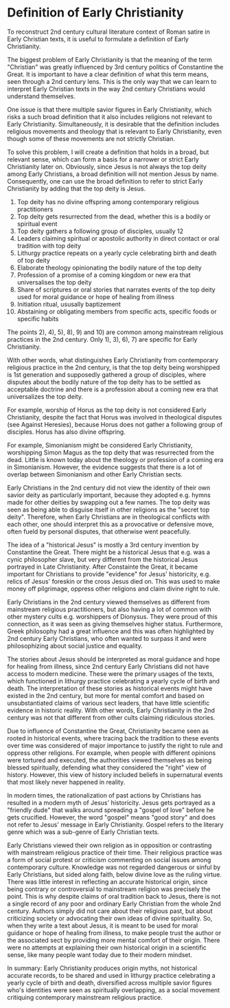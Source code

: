 # Definition of Early Christianity

To reconstruct 2nd century cultural literature context of Roman satire in Early Christian texts,
it is useful to formulate a definition of Early Christianity.

The biggest problem of Early Christianity is that the meaning of the term "Christian" was greatly influenced
by 3rd century politics of Constantine the Great.
It is important to have a clear definition of what this term means, seen through a 2nd century lens.
This is the only way that we can learn to interpret Early Christian texts in the way 2nd century Christians would understand themselves.

One issue is that there multiple savior figures in Early Christianity,
which risks a such broad definition that it also includes religions not relevant to Early Christianity.
Simultaneously, it is desirable that the definition includes religious movements and theology that is relevant to Early Christianity,
even though some of these movements are not strictly Christian.

To solve this problem, I will create a definition that holds in a broad, but relevant sense,
which can form a basis for a narrower or strict Early Christianity later on.
Obviously, since Jesus is not always the top deity among Early Christians,
a broad definition will not mention Jesus by name.
Consequently, one can use the broad definition to refer to strict Early Christianity by adding that the top deity is Jesus.

1. Top deity has no divine offspring among contemporary religious practitioners
2. Top deity gets resurrected from the dead, whether this is a bodily or spiritual event
3. Top deity gathers a following group of disciples, usually 12
4. Leaders claiming spiritual or apostolic authority in direct contact or oral tradition with top deity
5. Lithurgy practice repeats on a yearly cycle celebrating birth and death of top deity
6. Elaborate theology opinionating the bodily nature of the top deity
7. Profession of a promise of a coming kingdom or new era that universalises the top deity
8. Share of scriptures or oral stories that narrates events of the top deity used for moral guidance or hope of healing from illness
9. Initiation ritual, ususally baptizement
10. Abstaining or obligating members from specific acts, specific foods or specific habits

The points 2), 4), 5), 8), 9) and 10) are common among mainstream religious practices in the 2nd century.
Only 1), 3), 6), 7) are specific for Early Christianity.

With other words, what distinguishes Early Christianity from contemporary religious practice in the 2nd century,
is that the top deity being worshipped is 1st generation and supposedly gathered a group of disciples,
where disputes about the bodily nature of the top deity has to be settled as acceptable doctrine
and there is a profession about a coming new era that universalizes the top deity.

For example, worship of Horus as the top deity is not considered Early Christianity,
despite the fact that Horus was involved in theological disputes (see Against Heresies),
because Horus does not gather a following group of disciples.
Horus has also divine offspring.

For example, Simonianism might be considered Early Christianity,
worshipping Simon Magus as the top deity that was resurrected from the dead.
Little is known today about the theology or profession of a coming era in Simonianism.
However, the evidence suggests that there is a lot of overlap between Simonianism and other Early Christian sects.

Early Christians in the 2nd century did not view the identity of their own savior deity as particularly important,
because they adopted e.g. hymns made for other deities by swapping out a few names.
The top deity was seen as being able to disguise itself in other religions as the "secret top deity".
Therefore, when Early Christians are in theological conflicts with each other,
one should interpret this as a provocative or defensive move, often fueld by personal disputes, that otherwise went peacefully.

The idea of a "historical Jesus" is mostly a 3rd century invention by Constantine the Great.
There might be a historical Jesus that e.g. was a cynic philosopher slave, but very different from the historical Jesus portrayed in Late Christianity.
After Constainte the Great, it became important for Christians to provide "evidence" for Jesus' historicity,
e.g. relics of Jesus' foreskin or the cross Jesus died on.
This was used to make money off pilgrimage, oppress other religions and claim divine right to rule.

Early Christians in the 2nd century viewed themselves as different from mainstream religious practitioners,
but also having a lot of common with other mystery cults e.g. worshippers of Dionysus.
They were proud of this connection, as it was seen as giving themselves higher status.
Furthermore, Greek philosophy had a great influence and this was often highlighted by 2nd century Early Christians,
who often wanted to surpass it and were philosophizing about social justice and equality.

The stories about Jesus should be interpreted as moral guidance and hope for healing from illness,
since 2nd century Early Christians did not have access to modern medicine.
These were the primary usages of the texts, which functioned in lithurgy practice celebrating a yearly cycle of birth and death.
The interpretation of these stories as historical events might have existed in the 2nd century,
but more for mental comfort and based on unsubstantiated claims of various sect leaders,
that have little scientific evidence in historic reality.
With other words, Early Christianity in the 2nd century was not that different from other cults claiming ridiculous stories.

Due to influence of Constantine the Great, Christianity became seen as rooted in historical events,
where tracing back the tradition to these events over time was considered of major importance to justify the right to rule and oppress other religions.
For example, when people with different opinions were tortured and executed,
the authorities viewed themselves as being blessed spiritually, defending what they considered the "right" view of history.
However, this view of history included beliefs in supernatural events that most likely never happened in reality.

In modern times, the rationalization of past actions by Christians has resulted in a modern myth of Jesus' historicity.
Jesus gets portrayed as a "friendly dude" that walks around spreading a "gospel of love" before he gets crucified.
However, the word "gospel" means "good story" and does not refer to Jesus' message in Early Christianity.
Gospel refers to the literary genre which was a sub-genre of Early Christian texts.

Early Christians viewed their own religion as in opposition or contrasting with mainstream religious practice of their time.
Their religious practice was a form of social protest or criticism commenting on social issues among contemporary culture.
Knowledge was not regarded dangerous or sinful by Early Christians, but sided along faith, below divine love as the ruling virtue.
There was little interest in reflecting an accurate historical origin, since being contrary or controversial to mainstream religion was precisely the point.
This is why despite claims of oral tradition back to Jesus, there is not a single record of any poor and ordinary Early Christian from the whole 2nd century.
Authors simply did not care about their religious past, but about criticizing society or advocating their own ideas of divine spirituality.
So, when they write a text about Jesus, it is meant to be used for moral guidance or hope of healing from illness,
to make people trust the author or the associated sect by providing more mental comfort of their origin.
There were no attempts at explaining their own historical origin in a scientific sense, like many people want today due to their modern mindset.

In summary: Early Christianity produces origin myths, not historical accurate records,
to be shared and used in lithurgy practice celebrating a yearly cycle of birth and death,
diversified across multiple savior figures who's identities were seen as spiritually overlapping,
as a social movement critiquing contemporary mainstream religious practice.
